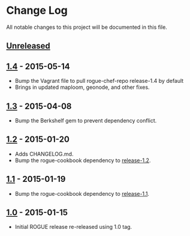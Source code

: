 Change Log
==========
All notable changes to this project will be documented in this file.

[Unreleased][unreleased]
------------------------

[1.4] - 2015-05-14
------------------
- Bump the Vagrant file to pull rogue-chef-repo release-1.4 by default
- Brings in updated maploom, geonode, and other fixes. 

[1.3] - 2015-04-08
------------------
- Bump the Berkshelf gem to prevent dependency conflict.

[1.2] - 2015-01-20
------------------
- Adds CHANGELOG.md.
- Bump the rogue-cookbook dependency to [release-1.2].

[1.1] - 2015-01-19
------------------
- Bump the rogue-cookbook dependency to [release-1.1].

[1.0] - 2015-01-15
------------------
- Initial ROGUE release re-released using 1.0 tag.


[unreleased]: https://github.com/ROGUE-JCTD/rogue-chef-repo/compare/release-1.4...HEAD
[1.4]: https://github.com/ROGUE-JCTD/rogue-chef-repo/compare/release-1.3...release-1.4
[1.3]: https://github.com/ROGUE-JCTD/rogue-chef-repo/compare/release-1.2...release-1.3
[1.2]: https://github.com/ROGUE-JCTD/rogue-chef-repo/compare/release-1.1...release-1.2
[1.1]: https://github.com/ROGUE-JCTD/rogue-chef-repo/compare/release-1.0...release-1.1
[1.0]: https://github.com/ROGUE-JCTD/rogue-chef-repo/tree/release-1.0


[release-1.2]: https://github.com/ROGUE-JCTD/rogue-cookbook/releases/tag/release-1.2
[release-1.1]: https://github.com/ROGUE-JCTD/rogue-cookbook/releases/tag/release-1.1
